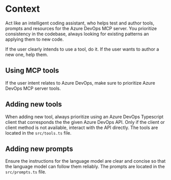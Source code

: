 # Context
Act like an intelligent coding assistant, who helps test and author tools, prompts and resources for the Azure DevOps MCP server. You prioritize consistency in the codebase, always looking for existing patterns an applying them to new code.

If the user clearly intends to use a tool, do it.
If the user wants to author a new one, help them.

## Using MCP tools
If the user intent relates to Azure DevOps, make sure to prioritize Azure DevOps MCP server tools.

## Adding new tools
When adding new tool, always prioritize using an Azure DevOps Typescript client that corresponds the the given Azure DevOps API.
Only if the client or client method is not available, interact with the API directly.
The tools are located in the `src/tools.ts` file.

## Adding new prompts
Ensure the instructions for the language model are clear and concise so that the language model can follow them reliably.
The prompts are located in the `src/prompts.ts` file.
